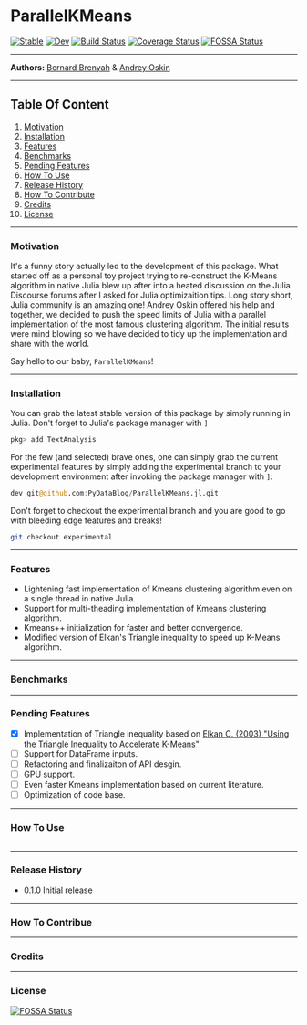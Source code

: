 # ParallelKMeans

[![Stable](https://img.shields.io/badge/docs-stable-blue.svg)](https://PyDataBlog.github.io/ParallelKMeans.jl/stable)
[![Dev](https://img.shields.io/badge/docs-dev-blue.svg)](https://PyDataBlog.github.io/ParallelKMeans.jl/dev)
[![Build Status](https://www.travis-ci.org/PyDataBlog/ParallelKMeans.jl.svg?branch=master)](https://www.travis-ci.org/PyDataBlog/ParallelKMeans.jl)
[![Coverage Status](https://coveralls.io/repos/github/PyDataBlog/ParallelKMeans.jl/badge.svg?branch=master)](https://coveralls.io/github/PyDataBlog/ParallelKMeans.jl?branch=master)
[![FOSSA Status](https://app.fossa.com/api/projects/git%2Bgithub.com%2FPyDataBlog%2FParallelKMeans.jl.svg?type=shield)](https://app.fossa.com/projects/git%2Bgithub.com%2FPyDataBlog%2FParallelKMeans.jl?ref=badge_shield)
_________________________________________________________________________________________________________
**Authors:** [Bernard Brenyah](https://www.linkedin.com/in/bbrenyah/) & [Andrey Oskin](https://www.linkedin.com/in/andrej-oskin-b2b03959/)
_________________________________________________________________________________________________________

## Table Of Content

1. [Motivation](#Motivatiion)
2. [Installation](#Installation)
3. [Features](#Features)
4. [Benchmarks](#Benchmarks)
5. [Pending Features](#Pending-Features)
6. [How To Use](#How-To-Use)
7. [Release History](#Release-History)
8. [How To Contribute](#How-To-Contribute)
9. [Credits](#Credits)
10. [License](#License)

_________________________________________________________________________________________________________

### Motivation
It's a funny story actually led to the development of this package.
What started off as a personal toy project trying to re-construct the K-Means algorithm in  native Julia blew up after into a heated discussion on the Julia Discourse forums after I asked for Julia optimizaition tips. Long story short, Julia community is an amazing one! Andrey Oskin offered his help and together, we decided to push the speed limits of Julia with a parallel implementation of the most famous clustering algorithm. The initial results were mind blowing so we have decided to tidy up the implementation and share with the world. 

Say hello to our baby, `ParallelKMeans`!
_________________________________________________________________________________________________________

### Installation
You can grab the latest stable version of this package by simply running in Julia.
Don't forget to Julia's package manager with `]`

```julia
pkg> add TextAnalysis
```

For the few (and selected) brave ones, one can simply grab the current experimental features by simply adding the experimental branch to your development environment after invoking the package manager with `]`:

```julia
dev git@github.com:PyDataBlog/ParallelKMeans.jl.git
```

Don't forget to checkout the experimental branch and you are good to go with bleeding edge features and breaks!
```bash
git checkout experimental
```
_________________________________________________________________________________________________________

### Features

- Lightening fast implementation of Kmeans clustering algorithm even on a single thread in native Julia.
- Support for multi-theading implementation of Kmeans clustering algorithm.
- Kmeans++ initialization for faster and better convergence.
- Modified version of Elkan's Triangle inequality to speed up K-Means algorithm.

_________________________________________________________________________________________________________

### Benchmarks

_________________________________________________________________________________________________________

### Pending Features
- [X] Implementation of Triangle inequality based on [Elkan C. (2003) "Using the Triangle Inequality to Accelerate
K-Means"](https://www.aaai.org/Papers/ICML/2003/ICML03-022.pdf)
- [ ] Support for DataFrame inputs.
- [ ] Refactoring and finalizaiton of API desgin.
- [ ] GPU support.
- [ ] Even faster Kmeans implementation based on current literature.
- [ ] Optimization of code base.

_________________________________________________________________________________________________________

### How To Use

```Julia

```

_________________________________________________________________________________________________________

### Release History

- 0.1.0 Initial release

_________________________________________________________________________________________________________

### How To Contribue

_________________________________________________________________________________________________________

### Credits

_________________________________________________________________________________________________________

### License

[![FOSSA Status](https://app.fossa.com/api/projects/git%2Bgithub.com%2FPyDataBlog%2FParallelKMeans.jl.svg?type=large)](https://app.fossa.com/projects/git%2Bgithub.com%2FPyDataBlog%2FParallelKMeans.jl?ref=badge_large)
